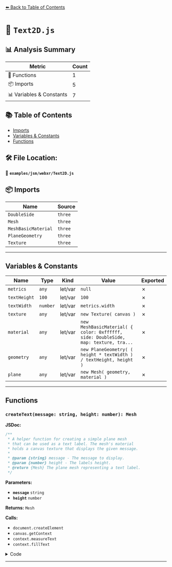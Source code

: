 [⬅️ Back to Table of Contents](../../../index.md)

# 📄 `Text2D.js`

## 📊 Analysis Summary

| Metric | Count |
|--------|-------|
| 🔧 Functions | 1 |
| 📦 Imports | 5 |
| 📊 Variables & Constants | 7 |

## 📚 Table of Contents

- [Imports](#imports)
- [Variables & Constants](#variables-constants)
- [Functions](#functions)

## 🛠️ File Location:
📂 **`examples/jsm/webxr/Text2D.js`**

## 📦 Imports

| Name | Source |
|------|--------|
| `DoubleSide` | `three` |
| `Mesh` | `three` |
| `MeshBasicMaterial` | `three` |
| `PlaneGeometry` | `three` |
| `Texture` | `three` |


---

## Variables & Constants

| Name | Type | Kind | Value | Exported |
|------|------|------|-------|----------|
| `metrics` | `any` | let/var | `null` | ✗ |
| `textHeight` | `100` | let/var | `100` | ✗ |
| `textWidth` | `number` | let/var | `metrics.width` | ✗ |
| `texture` | `any` | let/var | `new Texture( canvas )` | ✗ |
| `material` | `any` | let/var | `new MeshBasicMaterial( { color: 0xffffff, side: DoubleSide, map: texture, tra...` | ✗ |
| `geometry` | `any` | let/var | `new PlaneGeometry( ( height * textWidth ) / textHeight, height )` | ✗ |
| `plane` | `any` | let/var | `new Mesh( geometry, material )` | ✗ |


---

## Functions

### `createText(message: string, height: number): Mesh`

**JSDoc:**
```typescript
/**
 * A helper function for creating a simple plane mesh
 * that can be used as a text label. The mesh's material
 * holds a canvas texture that displays the given message.
 *
 * @param {string} message - The message to display.
 * @param {number} height - The labels height.
 * @return {Mesh} The plane mesh representing a text label.
 */
```

**Parameters:**

- **`message`** `string`
- **`height`** `number`

**Returns:** `Mesh`

**Calls:**

- `document.createElement`
- `canvas.getContext`
- `context.measureText`
- `context.fillText`

<details><summary>Code</summary>

```typescript
function createText( message, height ) {

	const canvas = document.createElement( 'canvas' );
	const context = canvas.getContext( '2d' );
	let metrics = null;
	const textHeight = 100;
	context.font = 'normal ' + textHeight + 'px Arial';
	metrics = context.measureText( message );
	const textWidth = metrics.width;
	canvas.width = textWidth;
	canvas.height = textHeight;
	context.font = 'normal ' + textHeight + 'px Arial';
	context.textAlign = 'center';
	context.textBaseline = 'middle';
	context.fillStyle = '#ffffff';
	context.fillText( message, textWidth / 2, textHeight / 2 );

	const texture = new Texture( canvas );
	texture.needsUpdate = true;

	const material = new MeshBasicMaterial( {
		color: 0xffffff,
		side: DoubleSide,
		map: texture,
		transparent: true,
	} );
	const geometry = new PlaneGeometry(
		( height * textWidth ) / textHeight,
		height
	);
	const plane = new Mesh( geometry, material );
	return plane;

}
```
</details>


---